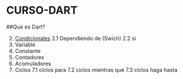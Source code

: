 # CURSO-DART
##Que es Dart? 

2. [Condicionales](condicionales/readme.md)
    2.1 Dependiendo de (Swich)
    2.2 si 
3. Variable 
4. Constante 
5. Contadores 
6. Acomuladores 
7. Ciclos 
   7.1 ciclos para 
   7.2 ciclos mientras que 
   7.3 ciclos haga hasta 
   
